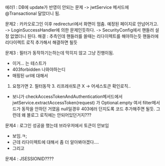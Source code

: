 에러1 : DB에 update가 반영이 안되는 문제 -> jwtService 메서드에 @Transactional 달았더니 됨.


문제2 : 카카오로그인 이후 redirecturi에서 화면이 멈춤. 예정된 페이지로 안넘어가고.
-> LoginSuccessHandler에 의한 문제인듯하다. 
-> SecurityConfig에서 핸들러 설정 없앴더니 된다. 
해결 : 추측인데 핸들러를 쓸때는 리다이렉트를 해야하는듯
핸들러에 리다이렉트 로직 추가해서 해결하면 될듯


문제3 : 필터가 동작하기는하는데 막히지 않고 그냥 진행이됨.
- 이거... 는 테스트가
- 403forbidden 나와야하는디
- 매핑된 url에 대해서 
1. 요청가면 2. 필터동작 3. 리프레쉬토큰 X ->
어세스토큰 확인로직..
- 보니가 checkAccessTokenAndAuthentication메서드에서
jwtService.extractAccessToken(request) 가 Optional.empty 여서 filter메서드가 동작을 안하던 거였음
null일경우 403에러 던지도록 코드 추가해주면 될듯.
그런데 왜 블로그 로직에는 안되어있던거지???


문제4 : 로그인 성공을 했는데 브라우저에서 토큰이 안보임 
- 보임.ㅋ;
- 근데 리다이렉트에 대해서 좀 더 알아봐야겠다.... 
- 그리고


문제4 : JSESSIONID????